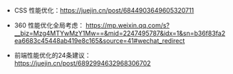 * CSS 性能优化：https://juejin.cn/post/6844903649605320711

* 360 性能优化全局考虑：
https://mp.weixin.qq.com/s?__biz=Mzg4MTYwMzY1Mw==&mid=2247495787&idx=1&sn=b36f83fa2ea6683c45448ab419e8c165&source=41#wechat_redirect

* 前端性能优化的24条建议：
https://juejin.cn/post/6892994632968306702

